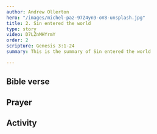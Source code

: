 ```yaml
---
author: Andrew Ollerton
hero: "/images/michel-paz-97Z4yn9-oV8-unsplash.jpg"
title: 2. Sin entered the world
type: story
video: D7LZnMHYrmY
order: 2
scripture: Genesis 3:1-24
summary: This is the summary of Sin entered the world

---
```

## Bible verse

## Prayer

## Activity